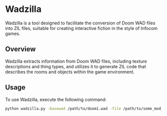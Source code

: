 # Wadzilla

Wadzilla is a tool designed to facilitate the conversion of Doom WAD files into ZIL files, suitable for creating interactive fiction in the style of Infocom games.

## Overview

Wadzilla extracts information from Doom WAD files, including texture descriptions and thing types, and utilizes it to generate ZIL code that describes the rooms and objects within the game environment.

## Usage

To use Wadzilla, execute the following command:

```bash
python wadzilla.py -basewad /path/to/doom1.wad -file /path/to/some_mod_pwad.wad -output /path/to/output.zil -debug
```
